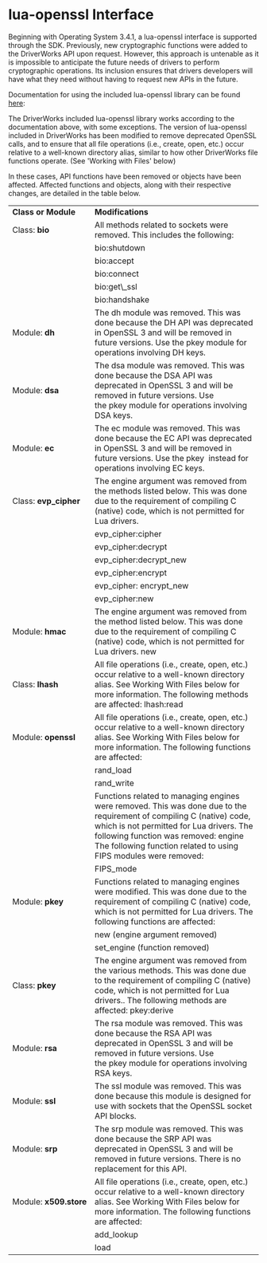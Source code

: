 # lua-openssl Interface

Beginning with Operating System 3.4.1, a lua-openssl interface is supported through the SDK. Previously, new cryptographic functions were added to the DriverWorks API upon request. However, this approach is untenable as it is impossible to anticipate the future needs of drivers to perform cryptographic operations. Its inclusion ensures that drivers developers will have what they need without having to request new APIs in the future. 

Documentation for using the included lua-openssl library can be found [here][1]:



The DriverWorks included lua-openssl library works according to the documentation above, with some exceptions.  The version of lua-openssl included in DriverWorks has been modified to remove deprecated OpenSSL calls, and to ensure that all file operations (i.e., create, open, etc.) occur relative to a well-known directory alias, similar to how other DriverWorks file functions operate. (See 'Working with Files' below)

In these cases, API functions have been removed or objects have been affected.  Affected functions and objects, along with their respective changes, are detailed in the table below.

|                        |                                                                                                                                                                                                                                                                                |
| :--------------------- | :----------------------------------------------------------------------------------------------------------------------------------------------------------------------------------------------------------------------------------------------------------------------------- |
| **Class or Module**    | **Modifications**                                                                                                                                                                                                                                                              |
| Class: **bio**         | All methods related to sockets were removed. This includes the following:                                                                                                                                                                                                      |
|                        | bio:shutdown                                                                                                                                                                                                                                                                   |
|                        | bio:accept                                                                                                                                                                                                                                                                     |
|                        | bio:connect                                                                                                                                                                                                                                                                    |
|                        | bio:get\\\_ssl                                                                                                                                                                                                                                                                 |
|                        | bio:handshake                                                                                                                                                                                                                                                                  |
| Module: **dh**         | The dh module was removed. This was done because the DH API was deprecated in OpenSSL 3 and will be removed in future versions. Use the pkey module  for operations involving DH keys.                                                                                         |
| Module: **dsa**        | The dsa module was removed. This was done because the DSA API was deprecated in OpenSSL 3 and will be removed in future versions. Use the pkey module  for operations involving DSA keys.                                                                                      |
| Module: **ec**         | The ec module was removed. This was done because the EC API was deprecated in OpenSSL 3 and will be removed in future versions. Use the pkey  instead for operations involving EC keys.                                                                                        |
| Class: **evp\_cipher** | The engine argument was removed from the  methods listed below. This was done due to the requirement of compiling  C (native) code, which is not permitted for Lua drivers.                                                                                                    |
|                        | evp\_cipher:cipher                                                                                                                                                                                                                                                             |
|                        | evp\_cipher:decrypt                                                                                                                                                                                                                                                            |
|                        | evp\_cipher:decrypt\_new                                                                                                                                                                                                                                                       |
|                        | evp\_cipher:encrypt                                                                                                                                                                                                                                                            |
|                        | evp\_cipher: encrypt\_new                                                                                                                                                                                                                                                      |
|                        | evp\_cipher:new                                                                                                                                                                                                                                                                |
| Module: **hmac**       | The engine argument was removed from the method  listed below. This was done due to the requirement of compiling  C (native) code, which is not permitted for Lua drivers. new                                                                                                 |
| Class: **lhash**       | All file operations (i.e., create, open, etc.) occur relative to a well-known directory alias. See Working With Files below for more information. The following methods are affected: lhash:read                                                                               |
| Module: **openssl**    | All file operations (i.e., create, open, etc.) occur relative to a well-known directory alias. See Working With Files below for more information. The following functions are affected:                                                                                        |
|                        | rand\_load                                                                                                                                                                                                                                                                     |
|                        | rand\_write                                                                                                                                                                                                                                                                    |
|                        | Functions related to managing engines were removed. This was done due to the requirement of compiling  C (native) code, which is not permitted for Lua drivers. The following function was removed: engine The following function  related to using FIPS modules were removed: |
|                        | FIPS\_mode                                                                                                                                                                                                                                                                     |
| Module: **pkey**       | Functions related to managing engines were modified. This was done due to the requirement of compiling  C (native) code, which is not permitted for Lua drivers.  The following functions are affected:                                                                        |
|                        | new (engine argument removed)                                                                                                                                                                                                                                                  |
|                        | set\_engine   (function removed)                                                                                                                                                                                                                                               |
| Class: **pkey**        | The engine argument was removed from the various methods. This was done due to the requirement of compiling  C (native) code, which is not permitted for Lua drivers.. The following methods are affected: pkey:derive                                                         |
| Module: **rsa**        | The rsa module was removed. This was done because the RSA API was deprecated in OpenSSL 3 and will be removed in future versions. Use the pkey module for operations involving RSA keys.                                                                                       |
| Module: **ssl**        | The ssl module was removed. This was done because this module is designed for use with sockets that the OpenSSL socket API blocks.                                                                                                                                             |
| Module: **srp**        | The srp module was removed. This was done because the SRP API was deprecated in OpenSSL 3 and will be removed in future versions. There is no replacement for this API.                                                                                                        |
| Module: **x509.store** | All file operations (i.e., create, open, etc.) occur relative to a well-known directory alias. See Working With Files below for more information. The following functions are affected:                                                                                        |
|                        | add\_lookup                                                                                                                                                                                                                                                                    |
|                        | load                                                                                                                                                                                                                                                                           |



[1]:	https://zhaozg.github.io/lua-openssl/